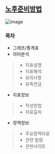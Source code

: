 ## [노후준비방법](http://www.index.go.kr/potal/main/EachDtlPageDetail.do?idx_cd=2692&param=015)

![image](https://user-images.githubusercontent.com/100757595/171081304-f079ea10-0010-4d29-99f7-9e79d697ae2d.png)

### 목차
* 그래프/통계표
* 의미분석
>* 지표설명
>* 지표해석
>* 유의사항
>* 유족연금
* 지표정보
>* 작성방법
>* 자료출처
* 정책정보
>* 주요정책자료
>* 관련 법령
>* 관련사이트
